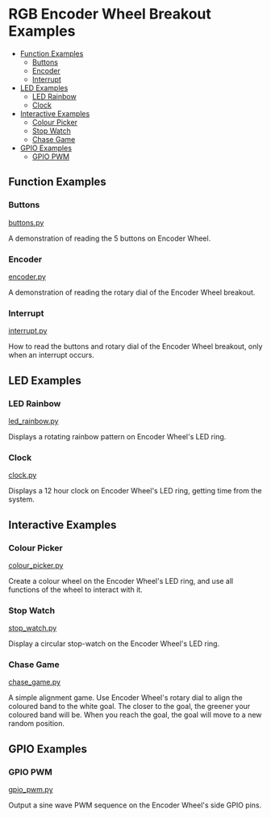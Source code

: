 # RGB Encoder Wheel Breakout Examples <!-- omit in toc -->

- [Function Examples](#function-examples)
  - [Buttons](#buttons)
  - [Encoder](#encoder)
  - [Interrupt](#interrupt)
- [LED Examples](#led-examples)
  - [LED Rainbow](#led-rainbow)
  - [Clock](#clock)
- [Interactive Examples](#interactive-examples)
  - [Colour Picker](#colour-picker)
  - [Stop Watch](#stop-watch)
  - [Chase Game](#chase-game)
- [GPIO Examples](#gpio-examples)
  - [GPIO PWM](#gpio-pwm)


## Function Examples

### Buttons
[buttons.py](buttons.py)

A demonstration of reading the 5 buttons on Encoder Wheel.


### Encoder
[encoder.py](encoder.py)

A demonstration of reading the rotary dial of the Encoder Wheel breakout.


### Interrupt
[interrupt.py](interrupt.py)

How to read the buttons and rotary dial of the Encoder Wheel breakout, only when an interrupt occurs.


## LED Examples

### LED Rainbow
[led_rainbow.py](led_rainbow.py)

Displays a rotating rainbow pattern on Encoder Wheel's LED ring.


### Clock
[clock.py](clock.py)

Displays a 12 hour clock on Encoder Wheel's LED ring, getting time from the system.


## Interactive Examples

### Colour Picker
[colour_picker.py](colour_picker.py)

Create a colour wheel on the Encoder Wheel's LED ring, and use all functions of the wheel to interact with it.


### Stop Watch
[stop_watch.py](stop_watch.py)

Display a circular stop-watch on the Encoder Wheel's LED ring.


### Chase Game
[chase_game.py](chase_game.py)

A simple alignment game. Use Encoder Wheel's rotary dial to align the coloured band to the white goal. The closer to the goal, the greener your coloured band will be. When you reach the goal, the goal will move to a new random position.


## GPIO Examples

### GPIO PWM
[gpio_pwm.py](gpio_pwm.py)

Output a sine wave PWM sequence on the Encoder Wheel's side GPIO pins.
